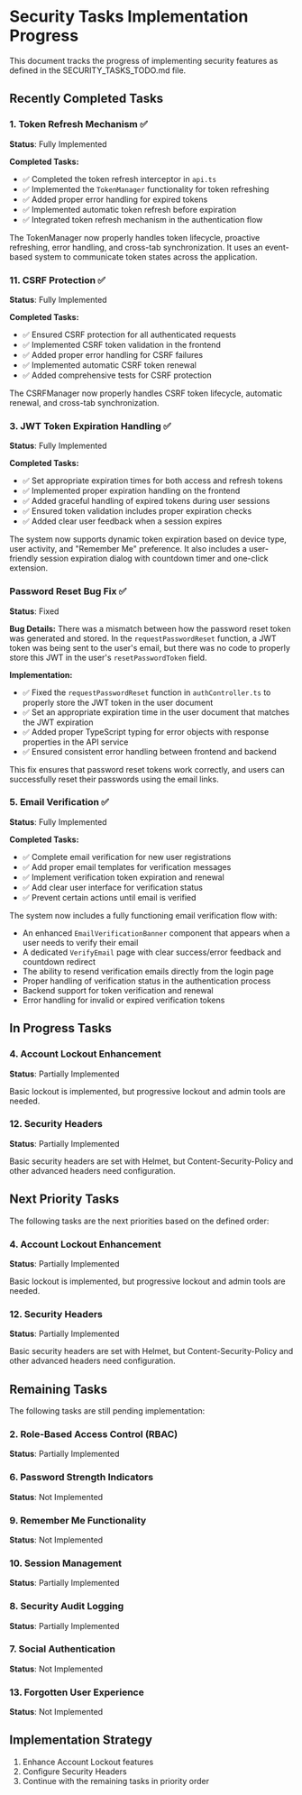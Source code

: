 # Security Tasks Implementation Progress

This document tracks the progress of implementing security features as defined in the SECURITY_TASKS_TODO.md file.

## Recently Completed Tasks

### 1. Token Refresh Mechanism ✅

**Status**: Fully Implemented

**Completed Tasks:**
- ✅ Completed the token refresh interceptor in `api.ts`
- ✅ Implemented the `TokenManager` functionality for token refreshing
- ✅ Added proper error handling for expired tokens
- ✅ Implemented automatic token refresh before expiration
- ✅ Integrated token refresh mechanism in the authentication flow

The TokenManager now properly handles token lifecycle, proactive refreshing, error handling, and cross-tab synchronization. It uses an event-based system to communicate token states across the application.

### 11. CSRF Protection ✅

**Status**: Fully Implemented

**Completed Tasks:**
- ✅ Ensured CSRF protection for all authenticated requests
- ✅ Implemented CSRF token validation in the frontend
- ✅ Added proper error handling for CSRF failures
- ✅ Implemented automatic CSRF token renewal
- ✅ Added comprehensive tests for CSRF protection

The CSRFManager now properly handles CSRF token lifecycle, automatic renewal, and cross-tab synchronization.

### 3. JWT Token Expiration Handling ✅

**Status**: Fully Implemented

**Completed Tasks:**
- ✅ Set appropriate expiration times for both access and refresh tokens
- ✅ Implemented proper expiration handling on the frontend
- ✅ Added graceful handling of expired tokens during user sessions
- ✅ Ensured token validation includes proper expiration checks
- ✅ Added clear user feedback when a session expires

The system now supports dynamic token expiration based on device type, user activity, and "Remember Me" preference. It also includes a user-friendly session expiration dialog with countdown timer and one-click extension.

### Password Reset Bug Fix ✅

**Status**: Fixed

**Bug Details:**
There was a mismatch between how the password reset token was generated and stored. In the `requestPasswordReset` function, a JWT token was being sent to the user's email, but there was no code to properly store this JWT in the user's `resetPasswordToken` field.

**Implementation:**
- ✅ Fixed the `requestPasswordReset` function in `authController.ts` to properly store the JWT token in the user document
- ✅ Set an appropriate expiration time in the user document that matches the JWT expiration
- ✅ Added proper TypeScript typing for error objects with response properties in the API service
- ✅ Ensured consistent error handling between frontend and backend

This fix ensures that password reset tokens work correctly, and users can successfully reset their passwords using the email links.

### 5. Email Verification ✅

**Status**: Fully Implemented

**Completed Tasks:**
- ✅ Complete email verification for new user registrations
- ✅ Add proper email templates for verification messages
- ✅ Implement verification token expiration and renewal
- ✅ Add clear user interface for verification status
- ✅ Prevent certain actions until email is verified

The system now includes a fully functioning email verification flow with:
- An enhanced `EmailVerificationBanner` component that appears when a user needs to verify their email
- A dedicated `VerifyEmail` page with clear success/error feedback and countdown redirect
- The ability to resend verification emails directly from the login page
- Proper handling of verification status in the authentication process
- Backend support for token verification and renewal
- Error handling for invalid or expired verification tokens

## In Progress Tasks

### 4. Account Lockout Enhancement

**Status**: Partially Implemented

Basic lockout is implemented, but progressive lockout and admin tools are needed.

### 12. Security Headers

**Status**: Partially Implemented

Basic security headers are set with Helmet, but Content-Security-Policy and other advanced headers need configuration.

## Next Priority Tasks

The following tasks are the next priorities based on the defined order:

### 4. Account Lockout Enhancement

**Status**: Partially Implemented

Basic lockout is implemented, but progressive lockout and admin tools are needed.

### 12. Security Headers

**Status**: Partially Implemented

Basic security headers are set with Helmet, but Content-Security-Policy and other advanced headers need configuration.

## Remaining Tasks

The following tasks are still pending implementation:

### 2. Role-Based Access Control (RBAC)

**Status**: Partially Implemented

### 6. Password Strength Indicators

**Status**: Not Implemented

### 9. Remember Me Functionality

**Status**: Not Implemented

### 10. Session Management

**Status**: Partially Implemented

### 8. Security Audit Logging

**Status**: Partially Implemented

### 7. Social Authentication

**Status**: Not Implemented

### 13. Forgotten User Experience

**Status**: Not Implemented

## Implementation Strategy

1. Enhance Account Lockout features
2. Configure Security Headers
3. Continue with the remaining tasks in priority order 